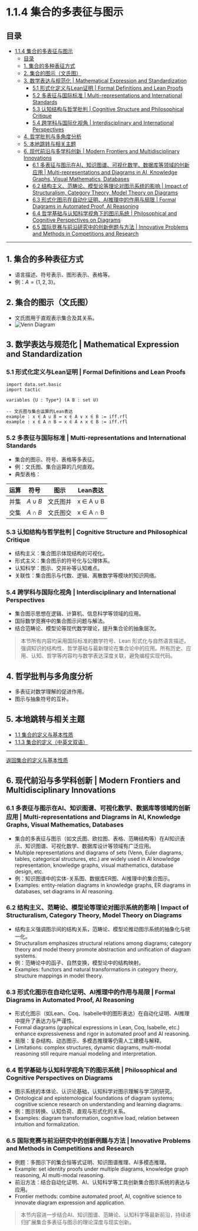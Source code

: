 # 1.1.4 集合的多表征与图示

## 目录

- [1.1.4 集合的多表征与图示](#114-集合的多表征与图示)
  - [目录](#目录)
  - [1. 集合的多种表征方式](#1-集合的多种表征方式)
  - [2. 集合的图示（文氏图）](#2-集合的图示文氏图)
  - [3. 数学表达与规范化 | Mathematical Expression and Standardization](#3-数学表达与规范化--mathematical-expression-and-standardization)
    - [5.1 形式化定义与Lean证明 | Formal Definitions and Lean Proofs](#51-形式化定义与lean证明--formal-definitions-and-lean-proofs)
    - [5.2 多表征与国际标准 | Multi-representations and International Standards](#52-多表征与国际标准--multi-representations-and-international-standards)
    - [5.3 认知结构与哲学批判 | Cognitive Structure and Philosophical Critique](#53-认知结构与哲学批判--cognitive-structure-and-philosophical-critique)
    - [5.4 跨学科与国际化视角 | Interdisciplinary and International Perspectives](#54-跨学科与国际化视角--interdisciplinary-and-international-perspectives)
  - [4. 哲学批判与多角度分析](#4-哲学批判与多角度分析)
  - [5. 本地跳转与相关主题](#5-本地跳转与相关主题)
  - [6. 现代前沿与多学科创新 | Modern Frontiers and Multidisciplinary Innovations](#6-现代前沿与多学科创新--modern-frontiers-and-multidisciplinary-innovations)
    - [6.1 多表征与图示在AI、知识图谱、可视化数学、数据库等领域的创新应用 | Multi-representations and Diagrams in AI, Knowledge Graphs, Visual Mathematics, Databases](#61-多表征与图示在ai知识图谱可视化数学数据库等领域的创新应用--multi-representations-and-diagrams-in-ai-knowledge-graphs-visual-mathematics-databases)
    - [6.2 结构主义、范畴论、模型论等理论对图示系统的影响 | Impact of Structuralism, Category Theory, Model Theory on Diagrams](#62-结构主义范畴论模型论等理论对图示系统的影响--impact-of-structuralism-category-theory-model-theory-on-diagrams)
    - [6.3 形式化图示在自动化证明、AI推理中的作用与局限 | Formal Diagrams in Automated Proof, AI Reasoning](#63-形式化图示在自动化证明ai推理中的作用与局限--formal-diagrams-in-automated-proof-ai-reasoning)
    - [6.4 哲学基础与认知科学视角下的图示系统 | Philosophical and Cognitive Perspectives on Diagrams](#64-哲学基础与认知科学视角下的图示系统--philosophical-and-cognitive-perspectives-on-diagrams)
    - [6.5 国际竞赛与前沿研究中的创新例题与方法 | Innovative Problems and Methods in Competitions and Research](#65-国际竞赛与前沿研究中的创新例题与方法--innovative-problems-and-methods-in-competitions-and-research)

---

## 1. 集合的多种表征方式

- 语言描述、符号表示、图形表示、表格等。
- 例：$A = \{1,2,3\}$。

## 2. 集合的图示（文氏图）

- 文氏图用于直观表示集合及其关系。
- ![Venn Diagram](https://upload.wikimedia.org/wikipedia/commons/9/99/Venn0001.svg)

## 3. 数学表达与规范化 | Mathematical Expression and Standardization

### 5.1 形式化定义与Lean证明 | Formal Definitions and Lean Proofs

```lean
import data.set.basic
import tactic

variables {U : Type*} (A B : set U)

-- 文氏图与集合运算的Lean表达
example : x ∈ A ∪ B ↔ x ∈ A ∨ x ∈ B := iff.rfl
example : x ∈ A ∩ B ↔ x ∈ A ∧ x ∈ B := iff.rfl
```

### 5.2 多表征与国际标准 | Multi-representations and International Standards

- 集合的图示、符号、表格等多表征。
- 例：文氏图、集合运算的几何直观。
- 典型表格：

| 运算 | 符号 | 图示 | Lean表达 |
|------|------|------|------|
| 并集 | $A \cup B$ | 文氏图并 | x ∈ A ∪ B |
| 交集 | $A \cap B$ | 文氏图交 | x ∈ A ∩ B |

### 5.3 认知结构与哲学批判 | Cognitive Structure and Philosophical Critique

- 结构主义：集合图示体现结构的可视化。
- 形式主义：集合图示的符号化与公理体系。
- 认知科学：图示、交并补等认知难点。
- 关联性：集合图示与代数、逻辑、离散数学等模块的知识网络。

### 5.4 跨学科与国际化视角 | Interdisciplinary and International Perspectives

- 集合图示思想在逻辑、计算机、信息科学等领域的应用。
- 国际数学竞赛中的集合图示问题与解法。
- 结合范畴论、模型论等现代数学理论，提升集合论的抽象层次。

> 本节所有内容均采用国际标准的数学符号、Lean 形式化与自然语言描述，强调知识的结构性、哲学基础与最新理论在集合论中的应用。所有历史、应用、认知、哲学等内容均与数学表达深度关联，避免编程实现代码。

## 4. 哲学批判与多角度分析

- 多表征对数学理解的促进作用。
- 图示与抽象符号的互补。

## 5. 本地跳转与相关主题

- [1.1 集合的定义与基本性质](../1.1-集合的定义与基本性质.md)
- [1.1.3 集合的定义（中英文双语）](./1.1.3-集合的定义（中英文双语）.md)

---

[返回集合的定义与基本性质](../1.1-集合的定义与基本性质.md)

## 6. 现代前沿与多学科创新 | Modern Frontiers and Multidisciplinary Innovations

### 6.1 多表征与图示在AI、知识图谱、可视化数学、数据库等领域的创新应用 | Multi-representations and Diagrams in AI, Knowledge Graphs, Visual Mathematics, Databases

- 集合的多表征与图示（如文氏图、欧拉图、表格、范畴结构等）在AI知识表示、知识图谱、可视化数学、数据库设计等领域有广泛应用。
- Multiple representations and diagrams of sets (Venn, Euler diagrams, tables, categorical structures, etc.) are widely used in AI knowledge representation, knowledge graphs, visual mathematics, database design, etc.
- 例：知识图谱中的实体-关系图、数据库ER图、AI推理中的集合图示。
- Examples: entity-relation diagrams in knowledge graphs, ER diagrams in databases, set diagrams in AI reasoning.

### 6.2 结构主义、范畴论、模型论等理论对图示系统的影响 | Impact of Structuralism, Category Theory, Model Theory on Diagrams

- 结构主义强调图示间的结构关系，范畴论、模型论推动图示系统的抽象化与统一化。
- Structuralism emphasizes structural relations among diagrams; category theory and model theory promote abstraction and unification of diagram systems.
- 例：范畴论中的函子、自然变换，模型论中的结构映射。
- Examples: functors and natural transformations in category theory, structure mappings in model theory.

### 6.3 形式化图示在自动化证明、AI推理中的作用与局限 | Formal Diagrams in Automated Proof, AI Reasoning

- 形式化图示（如Lean、Coq、Isabelle中的图形表达）在自动化证明、AI推理中提升了表达力与严谨性。
- Formal diagrams (graphical expressions in Lean, Coq, Isabelle, etc.) enhance expressiveness and rigor in automated proof and AI reasoning.
- 局限：复杂结构、动态图示、多模态推理等仍需人工建模与解释。
- Limitations: complex structures, dynamic diagrams, multi-modal reasoning still require manual modeling and interpretation.

### 6.4 哲学基础与认知科学视角下的图示系统 | Philosophical and Cognitive Perspectives on Diagrams

- 图示系统的本体论、认识论基础，认知科学对图示理解与学习的研究。
- Ontological and epistemological foundations of diagram systems; cognitive science research on understanding and learning diagrams.
- 例：图示转换、认知负荷、直观与形式化的关系。
- Examples: diagram transformation, cognitive load, relation between intuition and formalization.

### 6.5 国际竞赛与前沿研究中的创新例题与方法 | Innovative Problems and Methods in Competitions and Research

- 例题：多图示下的集合恒等式证明、知识图谱推理、AI多模态推理。
- Example: set identity proofs under multiple diagrams, knowledge graph reasoning, AI multi-modal reasoning.
- 前沿方法：结合自动化证明、AI、认知科学等工具创新集合图示系统的表达与应用。
- Frontier methods: combine automated proof, AI, cognitive science to innovate diagram expression and application.

> 本节内容进一步结合AI、知识图谱、范畴论、认知科学等最新前沿，持续递归扩展集合多表征与图示的理论深度与现实创新。
